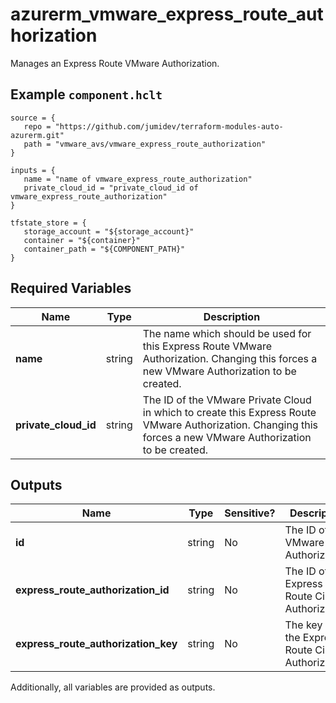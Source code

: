 # azurerm_vmware_express_route_authorization

Manages an Express Route VMware Authorization.

## Example `component.hclt`

```hcl
source = {
   repo = "https://github.com/jumidev/terraform-modules-auto-azurerm.git" 
   path = "vmware_avs/vmware_express_route_authorization" 
}

inputs = {
   name = "name of vmware_express_route_authorization" 
   private_cloud_id = "private_cloud_id of vmware_express_route_authorization" 
}

tfstate_store = {
   storage_account = "${storage_account}" 
   container = "${container}" 
   container_path = "${COMPONENT_PATH}" 
}

```

## Required Variables

| Name | Type |  Description |
| ---- | --------- |  ----------- |
| **name** | string |  The name which should be used for this Express Route VMware Authorization. Changing this forces a new VMware Authorization to be created. | 
| **private_cloud_id** | string |  The ID of the VMware Private Cloud in which to create this Express Route VMware Authorization. Changing this forces a new VMware Authorization to be created. | 



## Outputs

| Name | Type | Sensitive? | Description |
| ---- | ---- | --------- | --------- |
| **id** | string | No  | The ID of the VMware Authorization. | 
| **express_route_authorization_id** | string | No  | The ID of the Express Route Circuit Authorization. | 
| **express_route_authorization_key** | string | No  | The key of the Express Route Circuit Authorization. | 

Additionally, all variables are provided as outputs.
